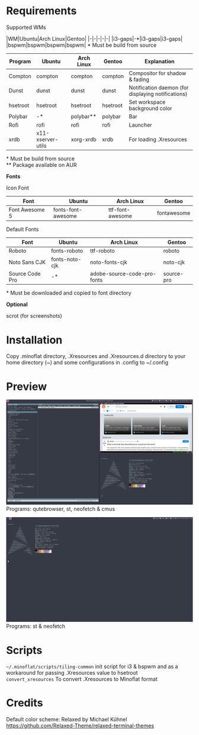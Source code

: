 # Requirements
Supported WMs

|WM|Ubuntu|Arch Linux|Gentoo|
|-|-|-|-|-|
|i3-gaps|-*|i3-gaps|i3-gaps|
|bspwm|bspwm|bspwm|bspwm|
\* Must be build from source

|Program|Ubuntu|Arch Linux|Gentoo|Explanation|
|-|-|-|-|-|
|Compton|compton|compton|compton|Compositor for shadow & fading|
|Dunst|dunst|dunst|dunst|Notification daemon (for displaying notifications)
|hsetroot|hsetroot|hsetroot|hsetroot|Set workspace background color|
|Polybar|-*|polybar**|polybar|Bar|
|Rofi|rofi|rofi|rofi|Launcher|
|xrdb|x11-xserver-utils|xorg-xrdb|xrdb|For loading .Xresources|

\* Must be build from source\
\*\* Package available on AUR

**Fonts**

Icon Font

|Font|Ubuntu|Arch Linux|Gentoo|
|-|-|-|-|
|Font Awesome 5|fonts-font-awesome|ttf-font-awesome|fontawesome|

Default Fonts

|Font|Ubuntu|Arch Linux|Gentoo|
|-|-|-|-|
|Roboto|fonts-roboto|ttf-roboto|roboto|
|Noto Sans CJK|fonts-noto-cjk|noto-fonts-cjk|noto-cjk|
|Source Code Pro|-*|adobe-source-code-pro-fonts|source-pro|

\* Must be downloaded and copied to font directory

**Optional**

scrot (for screenshots)

# Installation
Copy .minoflat directory, .Xresources and .Xresources.d directory to your home directory (~) and some configurations in .config to ~/.config

# Preview
<img src="screenshots/2019-10-20-11.png">\
Programs: qutebrowser, st, neofetch & cmus

<img src="screenshots/2019-10-20-11_000.png">
Programs: st & neofetch

# Scripts

```~/.minoflat/scripts/tiling-common``` init script for i3 & bspwm and as a workaround for passing .Xresources value to hsetroot\
```convert_xresources``` To convert .Xresources to Minoflat format

# Credits
Default color scheme: Relaxed by Michael Kühnel https://github.com/Relaxed-Theme/relaxed-terminal-themes

